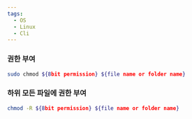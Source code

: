 ```yaml
---
tags:
  - OS
  - Linux
  - Cli
---
```

### 권한 부여

```bash
sudo chmod ${8bit permission} ${file name or folder name}
```

### 하위 모든 파일에 권한 부여

```bash
chmod -R ${8bit permission} ${file name or folder name}
```